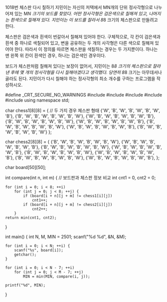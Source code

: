 1018번 체스판 다시 칠하기
지민이는 자신의 저택에서 MN개의 단위 정사각형으로 나누어져 있는 M*N 크기의 보드를 찾았다. 어떤 정사각형은 검은색으로 칠해져 있고, 나머지는 흰색으로 칠해져 있다. 
지민이는 이 보드를 잘라서 8*8 크기의 체스판으로 만들려고 한다.

체스판은 검은색과 흰색이 번갈아서 칠해져 있어야 한다. 
구체적으로, 각 칸이 검은색과 흰색 중 하나로 색칠되어 있고, 변을 공유하는 두 개의 사각형은 다른 색으로 칠해져 있어야 한다. 
따라서 이 정의를 따르면 체스판을 색칠하는 경우는 두 가지뿐이다. 하나는 맨 왼쪽 위 칸이 흰색인 경우, 하나는 검은색인 경우이다.

보드가 체스판처럼 칠해져 있다는 보장이 없어서, 지민이는 8*8 크기의 체스판으로 잘라낸 후에 몇 개의 정사각형을 다시 칠해야겠다고 생각했다. 
당연히 8*8 크기는 아무데서나 골라도 된다. 지민이가 다시 칠해야 하는 정사각형의 최소 개수를 구하는 프로그램을 작성하시오.



#define _CRT_SECURE_NO_WARNINGS
#include<numeric>
#include<cstdio>
#include<iostream>
#include<cstring>
#include<vector>
using namespace std;

char chess1[8][8] = {   // 두 가지 경우 체스판 형태
	{'W', 'B', 'W', 'B', 'W', 'B', 'W', 'B'},
	{'B', 'W', 'B', 'W', 'B', 'W', 'B', 'W'},
	{'W', 'B', 'W', 'B', 'W', 'B', 'W', 'B'},
	{'B', 'W', 'B', 'W', 'B', 'W', 'B', 'W'},
	{'W', 'B', 'W', 'B', 'W', 'B', 'W', 'B'},
	{'B', 'W', 'B', 'W', 'B', 'W', 'B', 'W'},
	{'W', 'B', 'W', 'B', 'W', 'B', 'W', 'B'},
	{'B', 'W', 'B', 'W', 'B', 'W', 'B', 'W'} };

char chess2[8][8] = {
	{'B', 'W', 'B', 'W', 'B', 'W', 'B', 'W'},
	{'W', 'B', 'W', 'B', 'W', 'B', 'W', 'B'},
	{'B', 'W', 'B', 'W', 'B', 'W', 'B', 'W'},
	{'W', 'B', 'W', 'B', 'W', 'B', 'W', 'B'},
	{'B', 'W', 'B', 'W', 'B', 'W', 'B', 'W'},
	{'W', 'B', 'W', 'B', 'W', 'B', 'W', 'B'},
	{'B', 'W', 'B', 'W', 'B', 'W', 'B', 'W'},
	{'W', 'B', 'W', 'B', 'W', 'B', 'W', 'B'}, };

char board[50][50];

int compare(int n, int m) {   // 보드판과 체스판 정보 비교
	int cnt1 = 0, cnt2 = 0;

	for (int i = 0; i < 8; ++i) 
		for (int j = 0; j < 8; ++j) {
			if (board[i + n][j + m] != chess1[i][j])
				cnt1++;
			if (board[i + n][j + m] != chess2[i][j])
				cnt2++;
		}
	return min(cnt1, cnt2);
}

int main() {
	int N, M, MIN = 2501;
	scanf("%d %d", &N, &M);

	for (int i = 0; i < N; ++i) {
		scanf("%s", board[i]);
		getchar();
	}

	for (int i = 0; i < N - 7; ++i) 
		for (int j = 0; j < M - 7; ++j) 
			MIN = min(MIN, compare(i, j));

	printf("%d", MIN);
}
